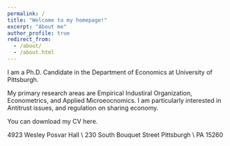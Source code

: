 ```yaml
---
permalink: /
title: "Welcome to my homepage!"
excerpt: "About me"
author_profile: true
redirect_from: 
  - /about/
  - /about.html
---
```


I am a Ph.D. Candidate in the Department of Economics at University of Pittsburgh.

My primary research areas are Empirical Industiral Organization, Econometrics, and Applied Microeocnomics. I am particularly interested in Antitrust issues, and regulation on sharing economy.

You can download my CV here.


4923 Wesley Posvar Hall \\
230 South Bouquet Street Pittsburgh \\
PA 15260
